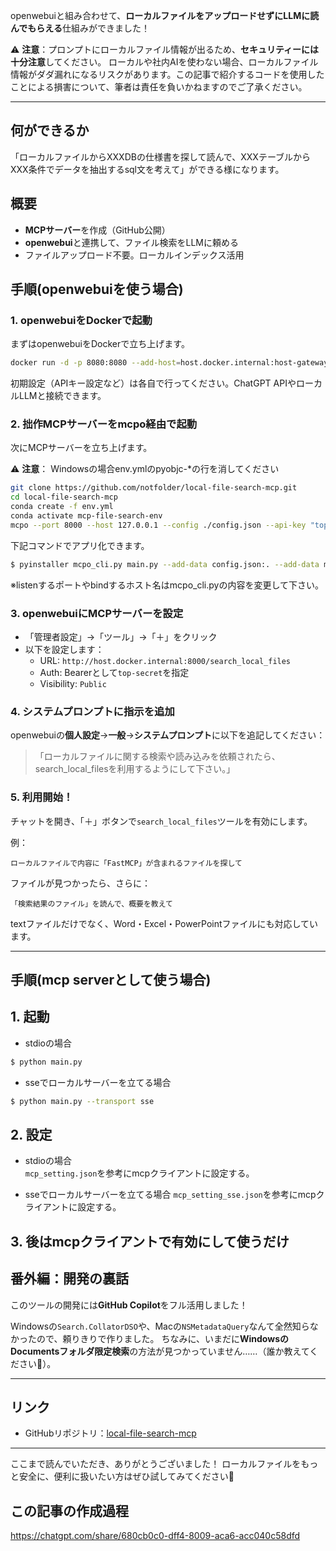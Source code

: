 openwebuiと組み合わせて、**ローカルファイルをアップロードせずにLLMに読んでもらえる**仕組みができました！

⚠️ **注意**：プロンプトにローカルファイル情報が出るため、**セキュリティーには十分注意**してください。
ローカルや社内AIを使わない場合、ローカルファイル情報がダダ漏れになるリスクがあります。この記事で紹介するコードを使用したことによる損害について、筆者は責任を負いかねますのでご了承ください。

---
## 何ができるか
「ローカルファイルからXXXDBの仕様書を探して読んで、XXXテーブルからXXX条件でデータを抽出するsql文を考えて」ができる様になります。


## 概要
- **MCPサーバー**を作成（GitHub公開）
- **openwebui**と連携して、ファイル検索をLLMに頼める
- ファイルアップロード不要。ローカルインデックス活用


## 手順(openwebuiを使う場合)

### 1. openwebuiをDockerで起動
まずはopenwebuiをDockerで立ち上げます。

```bash
docker run -d -p 8080:8080 --add-host=host.docker.internal:host-gateway -v open-webui:/app/backend/data --name open-webui ghcr.io/open-webui/open-webui:main
```

初期設定（APIキー設定など）は各自で行ってください。ChatGPT APIやローカルLLMと接続できます。


### 2. 拙作MCPサーバーをmcpo経由で起動
次にMCPサーバーを立ち上げます。

⚠️ **注意**： Windowsの場合env.ymlのpyobjc-*の行を消してください
```bash
git clone https://github.com/notfolder/local-file-search-mcp.git
cd local-file-search-mcp
conda create -f env.yml
conda activate mcp-file-search-env
mcpo --port 8000 --host 127.0.0.1 --config ./config.json --api-key "top-secret"
```

下記コマンドでアプリ化できます。
```bash
$ pyinstaller mcpo_cli.py main.py --add-data config.json:. --add-data main.py:. --onefile --console -n local-file-search-mcp
```
※listenするポートやbindするホスト名はmcpo_cli.pyの内容を変更して下さい。


### 3. openwebuiにMCPサーバーを設定
- 「管理者設定」→「ツール」→「＋」をクリック
- 以下を設定します：
  - URL: `http://host.docker.internal:8000/search_local_files`
  - Auth: Bearerとして`top-secret`を指定
  - Visibility: `Public`


### 4. システムプロンプトに指示を追加
openwebuiの**個人設定**→**一般**→**システムプロンプト**に以下を追記してください：

> 「ローカルファイルに関する検索や読み込みを依頼されたら、search_local_filesを利用するようにして下さい。」


### 5. 利用開始！
チャットを開き、「＋」ボタンで`search_local_files`ツールを有効にします。

例：
```text
ローカルファイルで内容に「FastMCP」が含まれるファイルを探して
```

ファイルが見つかったら、さらに：
```text
「検索結果のファイル」を読んで、概要を教えて
```

textファイルだけでなく、Word・Excel・PowerPointファイルにも対応しています。


---

## 手順(mcp serverとして使う場合)

## 1. 起動

- stdioの場合  
```bash
$ python main.py
```

- sseでローカルサーバーを立てる場合
```bash
$ python main.py --transport sse
```

## 2. 設定

- stdioの場合  
```mcp_setting.json```を参考にmcpクライアントに設定する。

- sseでローカルサーバーを立てる場合
```mcp_setting_sse.json```を参考にmcpクライアントに設定する。

## 3. 後はmcpクライアントで有効にして使うだけ


## 番外編：開発の裏話
このツールの開発には**GitHub Copilot**をフル活用しました！

Windowsの`Search.CollatorDSO`や、Macの`NSMetadataQuery`なんて全然知らなかったので、頼りきりで作りました。
ちなみに、いまだに**WindowsのDocumentsフォルダ限定検索**の方法が見つかっていません……（誰か教えてください🙏）。

---

## リンク
- GitHubリポジトリ：[local-file-search-mcp](https://github.com/notfolder/local-file-search-mcp)


---

ここまで読んでいただき、ありがとうございました！
ローカルファイルをもっと安全に、便利に扱いたい方はぜひ試してみてください🚀

## この記事の作成過程
https://chatgpt.com/share/680cb0c0-dff4-8009-aca6-acc040c58dfd
